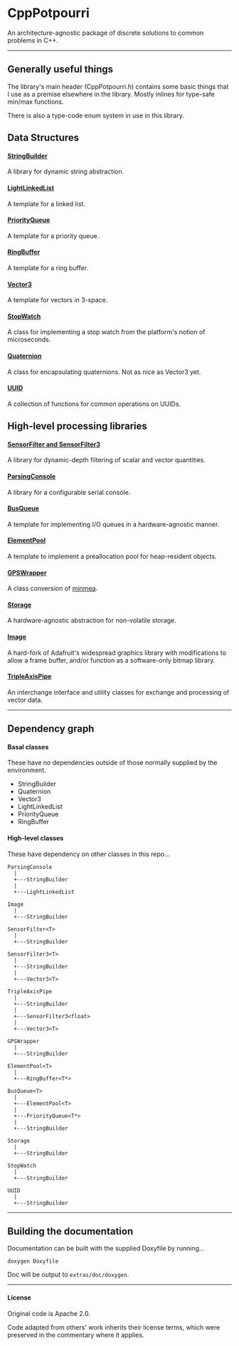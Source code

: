 # CppPotpourri

An architecture-agnostic package of discrete solutions to common problems in C++.

----------------------

## Generally useful things

The library's main header (CppPotpourri.h) contains some basic things that I use as a premise
elsewhere in the library. Mostly inlines for type-safe min/max functions.

There is also a type-code enum system in use in this library.


## Data Structures

#### [StringBuilder](extras/doc/StringBuilder.md)

A library for dynamic string abstraction.

#### [LightLinkedList](extras/doc/LightLinkedList.md)

A template for a linked list.

#### [PriorityQueue](extras/doc/PriorityQueue.md)

A template for a priority queue.

#### [RingBuffer](extras/doc/RingBuffer.md)

A template for a ring buffer.

#### [Vector3](extras/doc/Vector3.md)

A template for vectors in 3-space.

#### [StopWatch](extras/doc/StopWatch.md)

A class for implementing a stop watch from the platform's notion of microseconds.

#### [Quaternion](extras/doc/Quaternion.md)

A class for encapsulating quaternions. Not as nice as Vector3 yet.

#### [UUID](extras/doc/UUID.md)

A collection of functions for common operations on UUIDs.

## High-level processing libraries

#### [SensorFilter and SensorFilter3](extras/doc/SensorFilter.md)

A library for dynamic-depth filtering of scalar and vector quantities.

#### [ParsingConsole](extras/doc/ParsingConsole.md)

A library for a configurable serial console.

#### [BusQueue](extras/doc/BusQueue.md)

A template for implementing I/O queues in a hardware-agnostic manner.

#### [ElementPool](extras/doc/ElementPool.md)

A template to implement a preallocation pool for heap-resident objects.

#### [GPSWrapper](extras/doc/GPSWrapper.md)

A class conversion of [minmea](https://github.com/cloudyourcar/minmea).

#### [Storage](extras/doc/Storage.md)

A hardware-agnostic abstraction for non-volatile storage.

#### [Image](extras/doc/Image.md)

A hard-fork of Adafruit's widespread graphics library with modifications to
allow a frame buffer, and/or function as a software-only bitmap library.

#### [TripleAxisPipe](extras/doc/TripleAxisPipe.md)

An interchange interface and utility classes for exchange and processing of vector data.

----------------------

## Dependency graph

#### Basal classes

These have no dependencies outside of those normally supplied by the environment.

  * StringBuilder
  * Quaternion
  * Vector3<T>
  * LightLinkedList<T>
  * PriorityQueue<T>
  * RingBuffer<T>

#### High-level classes

These have dependency on other classes in this repo...

    ParsingConsole
      |
      +---StringBuilder
      |
      +---LightLinkedList

    Image
      |
      +---StringBuilder

    SensorFilter<T>
      |
      +---StringBuilder

    SensorFilter3<T>
      |
      +---StringBuilder
      |
      +---Vector3<T>

    TripleAxisPipe
      |
      +---StringBuilder
      |
      +---SensorFilter3<float>
      |
      +---Vector3<T>

    GPSWrapper
      |
      +---StringBuilder

    ElementPool<T>
      |
      +---RingBuffer<T*>

    BusQueue<T>
      |
      +---ElementPool<T>
      |
      +---PriorityQueue<T*>
      |
      +---StringBuilder

    Storage
      |
      +---StringBuilder

    StopWatch
      |
      +---StringBuilder

    UUID
      |
      +---StringBuilder

----------------------

## Building the documentation

Documentation can be built with the supplied Doxyfile by running...

    doxygen Doxyfile

Doc will be output to `extras/doc/doxygen`.

----------------------

#### License

Original code is Apache 2.0.

Code adapted from others' work inherits their license terms, which were preserved in the commentary where it applies.
